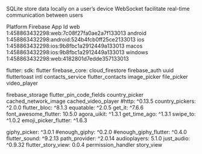 SQLite store data locally on a user’s device
WebSocket facilitate real-time communication between users

Platform  Firebase App Id
web       1:458863432298:web:7c08f27fa0ae2a7f133013
android   1:458863432298:android:524b4fcb0ff25ce2133013
ios       1:458863432298:ios:9b8fbc1a2912449a133013
macos     1:458863432298:ios:9b8fbc1a2912449a133013
windows   1:458863432298:web:4182801d7edde357133013






  flutter:
    sdk: flutter
  firebase_core:
  cloud_firestore
  firebase_auth
  uuid
  fluttertoast
  intl
  contacts_service
  flutter_contacts
  image_picker
  file_picker
  video_player

  firebase_storage
  flutter_pin_code_fields
  country_picker
  cached_network_image
  cached_video_player
  #http: ^0.13.5
  country_pickers: ^2.0.0
  flutter_bloc: ^8.1.3
  equatable: ^2.0.5
  get_it: ^7.6.6
  font_awesome_flutter: 10.5.0
  agora_uikit: ^1.3.1
  get_time_ago: ^1.3.1
  swipe_to: ^1.0.2
  emoji_picker_flutter: ^1.6.3

  giphy_picker: ^3.0.1
  #enough_giphy: ^0.2.0
  #enough_giphy_flutter: ^0.4.0
  flutter_sound: ^9.2.13
  path_provider: ^2.0.14
  audioplayers: 5.1.0
  just_audio: ^0.9.32
  flutter_story_view: 0.0.4
permission_handler
story_view
